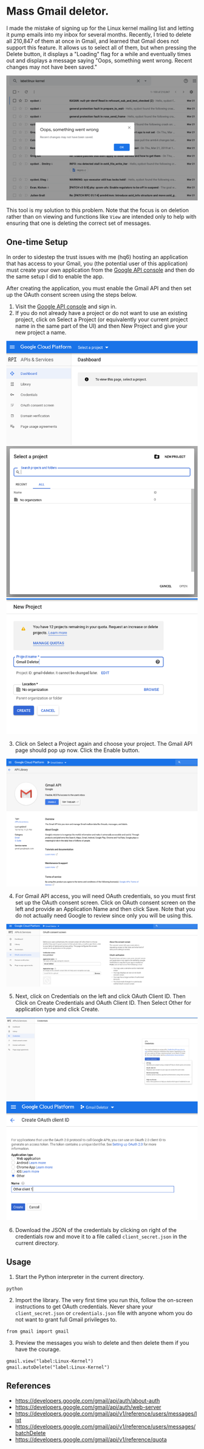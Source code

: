# Mass Gmail deletor.

I made the mistake of signing up for the Linux kernel mailing list and letting
it pump emails into my inbox for several months. Recently, I tried to delete
all 210,847 of them at once in Gmail, and learned that Gmail does not support
this feature. It allows us to select all of them, but when pressing the Delete
button, it displays a "Loading" flag for a while and eventually times out and
displays a message saying "Oops, something went wrong. Recent changes may not
have been saved."

![Something went wrong](./SomethingWentWrong.png)

This tool is my solution to this problem. Note that the focus is on deletion
rather than on viewing and functions like `View` are intended only to help with
ensuring that one is deleting the correct set of messages.

## One-time Setup

In order to sidestep the trust issues with me (hq6) hosting an application that has
access to your Gmail, you (the potential user of this application) must
create your own application from the [Google API
console](https://console.cloud.google.com/apis/api/gmail.googleapis.com/)
and then do the same setup I did to enable the app.

After creating the application, you must enable the Gmail API and then set up
the OAuth consent screen using the steps below.

1. Visit the [Google API
   console](https://console.cloud.google.com/apis/api/gmail.googleapis.com/)
   and sign in.
2. If you do not already have a project or do not want to use an existing
   project, click on Select a Project (or equivalently your current project
   name in the same part of the UI) and then New Project and give your new
   project a name.

![Create a Project](./CreateProject.png)
![New Project](./NewProject.png)
![Give Name](./GiveName.png)

3. Click on Select a Project again and choose your project. The Gmail API page
   should pop up now. Click the Enable button.

![Enable Gmail API](./EnableGmailAPI.png)

4. For Gmail API access, you will need OAuth credentials, so you must first set
   up the OAuth consent screen. Click on OAuth consent screen on the left and
   provide an Application Name and then click Save. Note that you do not
   actually need Google to review since only you will be using this.

![OAuth consent screen](./OAuth.png)

5. Next, click on Credentials on the left and click OAuth Client ID. Then Click
   on Create Credentials and OAuth Client ID. Then Select Other for application
   type and click Create.

![Create Credentials](./CreateCredentials.png)
![Select Other](./SelectOther.png)


6. Download the JSON of the credentials by clicking on right of the credentials
   row and move it to a file called `client_secret.json` in the current
   directory.

## Usage

1. Start the Python interpreter in the current directory.
```
python
```

2. Import the library. The very first time you run this, follow the on-screen
   instructions to get OAuth credentials. Never share your `client_secret.json`
   or `credentials.json` file with anyone whom you do not want to grant full
   Gmail privileges to. 

```
from gmail import gmail
```

3. Preview the messages you wish to delete and then delete them if you have the courage.
```
gmail.view("label:Linux-Kernel")
gmail.autoDelete("label:Linux-Kernel")
```

## References
 * https://developers.google.com/gmail/api/auth/about-auth
 * https://developers.google.com/gmail/api/auth/web-server
 * https://developers.google.com/gmail/api/v1/reference/users/messages/list
 * https://developers.google.com/gmail/api/v1/reference/users/messages/batchDelete
 * https://developers.google.com/gmail/api/v1/reference/quota
